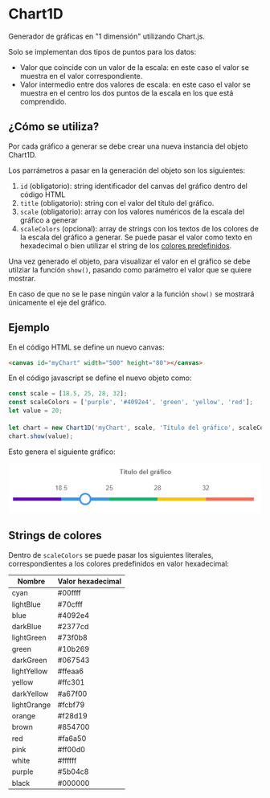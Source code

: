 # Chart1D
Generador de gráficas en "1 dimensión" utilizando Chart.js. 

Solo se implementan dos tipos de puntos para los datos:
* Valor que coincide con un valor de la escala: en este caso el valor se muestra en el valor correspondiente.
* Valor intermedio entre dos valores de escala: en este caso el valor se muestra en el centro los dos puntos de la escala en los que está comprendido.

## ¿Cómo se utiliza?
Por cada gráfico a generar se debe crear una nueva instancia del objeto Chart1D. 

Los parrámetros a pasar en la generación del objeto son los siguientes:
1. `id` (obligatorio): string identificador del canvas del gráfico dentro del código 
HTML
2. `title` (obligatorio): string con el valor del título del gráfico. 
3. `scale` (obligatorio): array con los valores numéricos de la escala del gráfico a generar
4. `scaleColors` (opcional): array de strings con los textos de los colores de la escala del gráfico a generar. Se puede pasar el valor como texto en hexadecimal o bien utilizar el string de los [colores predefinidos](README.md#Strings-de-colores).

Una vez generado el objeto, para visualizar el valor en el gráfico se debe utilziar la función `show()`, pasando como parámetro el valor que se quiere mostrar. 

En caso de que no se le pase ningún valor a la función `show()` se mostrará únicamente el eje del gráfico.

## Ejemplo
En el código HTML se define un nuevo canvas:
```HTML
<canvas id="myChart" width="500" height="80"></canvas>
```

En el código javascript se define el nuevo objeto como:
```javascript
const scale = [18.5, 25, 28, 32];
const scaleColors = ['purple', '#4092e4', 'green', 'yellow', 'red'];
let value = 20;

let chart = new Chart1D('myChart', scale, 'Título del gráfico', scaleColors);
chart.show(value);
```

Esto genera el siguiente gráfico:

![Ejemplo](./img/Ejemplo.PNG)

## Strings de colores

Dentro de `scaleColors` se puede pasar los siguientes literales, correspondientes a los colores predefinidos en valor hexadecimal:

| Nombre      | Valor hexadecimal |
|-------------|-------------------|
| cyan        | #00ffff           |
| lightBlue   | #70cfff           |
| blue        | #4092e4           |
| darkBlue    | #2377cd           |
| lightGreen  | #73f0b8           |
| green       | #10b269           |
| darkGreen   | #067543           |
| lightYellow | #ffeaa6           |
| yellow      | #ffc301           |
| darkYellow  | #a67f00           |
| lightOrange | #fcbf79           |
| orange      | #f28d19           |
| brown       | #854700           |
| red         | #fa6a50           |
| pink        | #ff00d0           |
| white       | #ffffff           |
| purple      | #5b04c8           |
| black       | #000000           |